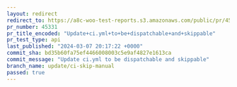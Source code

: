 ```yaml
---
layout: redirect
redirect_to: https://a8c-woo-test-reports.s3.amazonaws.com/public/pr/45331/api/index.html
pr_number: 45331
pr_title_encoded: "Update+ci.yml+to+be+dispatchable+and+skippable"
pr_test_type: api
last_published: "2024-03-07 20:17:22 +0000"
commit_sha: bd35b60fa75ef4466008003c5e9af4827e1613ca
commit_message: "Update ci.yml to be dispatchable and skippable"
branch_name: update/ci-skip-manual
passed: true
---
```

